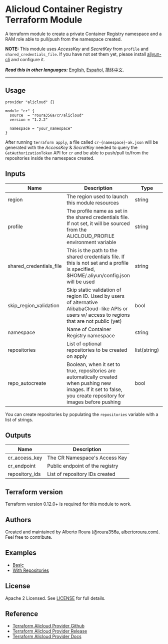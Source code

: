 # Alicloud Container Registry Terraform Module
A terraform module to create a private Container Registry namespace and a RAM role able to pull/push from the namespace created.

**NOTE:** This module uses _AccessKey_ and _SecretKey_ from `profile` and `shared_credentials_file`. If you have not set them yet, please install [aliyun-cli](https://github.com/aliyun/aliyun-cli#installation) and configure it.

***Read this in other languages:*** [English](https://github.com/roura356a/terraform-alicloud-cr/blob/master/README.md), [Español](https://github.com/roura356a/terraform-alicloud-cr/blob/master/README.es-ES.md), [简体中文](https://github.com/roura356a/terraform-alicloud-cr/blob/master/README.zh-CN.md).

----------------------


## Usage
```hcl
provider "alicloud" {}

module "cr" {
  source  = "roura356a/cr/alicloud"
  version = "1.2.2"
  
  namespace = "your_namespace"
}
```

After running `terraform apply`, a file called `cr-{namespace}-ak.json` will be generated with the _AccessKey_ & _SecretKey_ needed to query the `GetAuthorizationToken` API for `cr` and be able to push/pull to/from the repositories inside the namespace created.


## Inputs
| Name | Description | Type | Default | Required |
|------|-------------|------|---------|----------|
| region | The region used to launch this module resources | string | - | no |
| profile | The profile name as set in the shared credentials file. If not set, it will be sourced from the ALICLOUD_PROFILE environment variable | string | - | no |
| shared_credentials_file | This is the path to the shared credentials file. If this is not set and a profile is specified, $HOME/.aliyun/config.json will be used | string | - | no |
| skip_region_validation | Skip static validation of region ID. Used by users of alternative AlibabaCloud-like APIs or users w/ access to regions that are not public (yet) | bool | - | no |
| namespace | Name of Container Registry namespace | string | - | yes |
| repositories | List of optional repositories to be created on apply | list(string) | - | no |
| repo_autocreate | Boolean, when it set to true, repositories are automatically created when pushing new images. If it set to false, you create repository for images before pushing | bool | - | no |


You can create repositories by populating the `repositories` variable with a list of strings.


## Outputs
| Name | Description |
|------|-------------|
| cr_access_key | The CR Namespace's Access Key |
| cr_endpoint | Public endpoint of the registry |
| repository_ids | List of repository IDs created |


## Terraform version
Terraform version 0.12.0+ is required for this module to work.


## Authors
Created and maintained by Alberto Roura ([@roura356a](https://github.com/roura356a), [albertoroura.com](https://albertoroura.com/)). Feel free to contribute.


## Examples
- [Basic](https://github.com/roura356a/terraform-alicloud-cr/tree/master/examples/basic)
- [With Repositories](https://github.com/roura356a/terraform-alicloud-cr/tree/master/examples/with-repositories)


## License
Apache 2 Licensed. See [LICENSE](https://github.com/roura356a/terraform-alicloud-cr/tree/master/LICENSE) for full details.


## Reference
* [Terraform Alicloud Provider Github](https://github.com/terraform-providers/terraform-provider-alicloud)
* [Terraform Alicloud Provider Release](https://releases.hashicorp.com/terraform-provider-alicloud/)
* [Terraform Alicloud Provider Docs](https://www.terraform.io/docs/providers/alicloud/)
